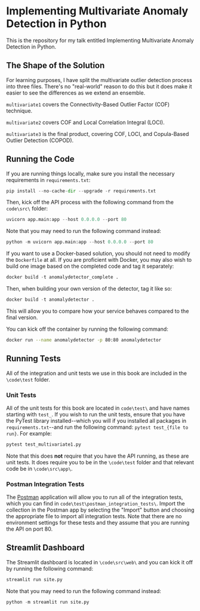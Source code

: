 # Implementing Multivariate Anomaly Detection in Python

This is the repository for my talk entitled Implementing Multivariate Anomaly Detection in Python.

## The Shape of the Solution

For learning purposes, I have split the multivariate outlier detection process into three files.  There's no "real-world" reason to do this but it does make it easier to see the differences as we extend an ensemble.

`multivariate1` covers the Connectivity-Based Outlier Factor (COF) technique.

`multivariate2` covers COF and Local Correlation Integral (LOCI).

`multivariate3` is the final product, covering COF, LOCI, and Copula-Based Outlier Detection (COPOD).

## Running the Code

If you are running things locally, make sure you install the necessary requirements in `requirements.txt`:

```python
pip install --no-cache-dir --upgrade -r requirements.txt
```

Then, kick off the API process with the following command from the `code\src\` folder:

```python
uvicorn app.main:app --host 0.0.0.0 --port 80
```

Note that you may need to run the following command instead:

```python
python -m uvicorn app.main:app --host 0.0.0.0 --port 80
```

If you want to use a Docker-based solution, you should not need to modify the `Dockerfile` at all.  If you are proficient with Docker, you may also wish to build one image based on the completed code and tag it separately:

```python
docker build -t anomalydetector_complete .
```

Then, when building your own version of the detector, tag it like so:

```python
docker build -t anomalydetector .
```

This will allow you to compare how your service behaves compared to the final version.

You can kick off the container by running the following command:

```bash
docker run --name anomalydetector -p 80:80 anomalydetector
```

## Running Tests

All of the integration and unit tests we use in this book are included in the `\code\test` folder.

### Unit Tests

All of the unit tests for this book are located in `code\test\` and have names starting with `test_`.  If you wish to run the unit tests, ensure that you have the PyTest library installed--which you will if you installed all packages in `requirements.txt`--and run the following command:  `pytest test_{file to run}`.  For example:

```python
pytest test_multivariate1.py
```

Note that this does **not** require that you have the API running, as these are unit tests.  It does require you to be in the `\code\test` folder and that relevant code be in `\code\src\app\`.

### Postman Integration Tests

The [Postman](https://www.postman.com/) application will allow you to run all of the integration tests, which you can find in `code\test\postman_integration_tests\`.  Import the collection in the Postman app by selecting the "Import" button and choosing the appropriate file to import all integration tests.  Note that there are no environment settings for these tests and they assume that you are running the API on port 80.

## Streamlit Dashboard

The Streamlit dashboard is located in `\code\src\web\` and you can kick it off by running the following command:

```python
streamlit run site.py
```

Note that you may need to run the following command instead:

```python
python -m streamlit run site.py
```
